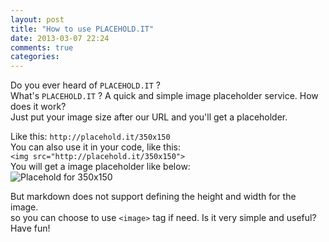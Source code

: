 ```yaml
---
layout: post
title: "How to use PLACEHOLD.IT"
date: 2013-03-07 22:24
comments: true
categories: 
---
```


Do you ever heard of `PLACEHOLD.IT` ?  
What's `PLACEHOLD.IT` ? A quick and simple image placeholder service. How does it work?   
Just put your image size after our URL and you'll get a placeholder.    
<!--more-->

Like this: `http://placehold.it/350x150`     
You can also use it in your code, like this:      
`<img src="http://placehold.it/350x150">`   
You will get a image placeholder like below:  
![Placehold for 350x150](/images/350x150.png)   

But markdown does not support defining the height and width for the image.   
so you can choose to use `<image>` tag if need.
Is it very simple and useful? Have fun!

